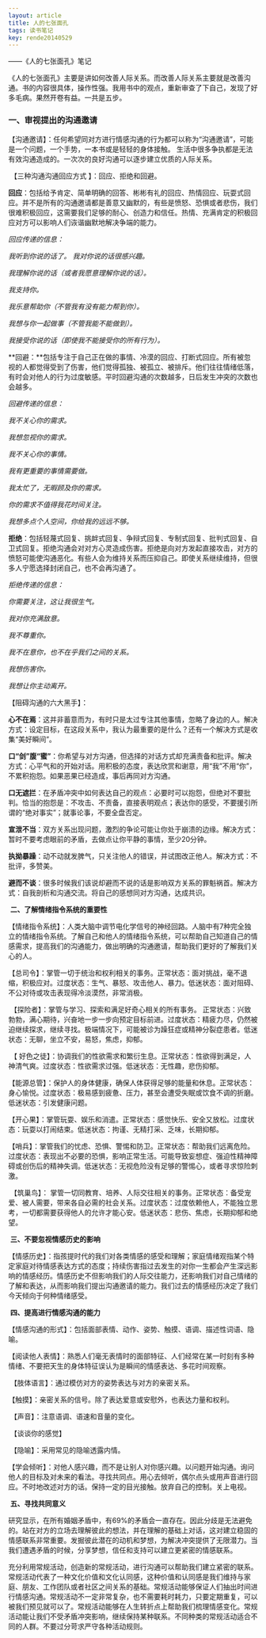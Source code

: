 ```yaml
---
layout: article
title: 人的七张面孔
tags: 读书笔记
key: rende20140529
---
```


——《人的七张面孔》笔记<!--more-->

《人的七张面孔》主要是讲如何改善人际关系。而改善人际关系主要就是改善沟通。书的内容很具体，操作性强。我用书中的观点，重新审查了下自己，发现了好多毛病。果然开卷有益。一共是五步。

###     **一、审视提出的沟通邀请**

​    【沟通邀请】：任何希望同对方进行情感沟通的行为都可以称为“沟通邀请”，可能是一个问题，一个手势，一本书或是轻轻的身体接触。  生活中很多争执都是无法有效沟通造成的。一次次的良好沟通可以逐步建立优质的人际关系。

​    【三种沟通沟通回应方式 】：回应、拒绝和回避。

​    **回应**：包括给予肯定、简单明确的回答、彬彬有礼的回应、热情回应、玩耍式回应。并不是所有的沟通邀请都是善意又幽默的，有些是愤怒、恐惧或者悲伤，我们很难积极回应，这需要我们足够的耐心、创造力和信任。热情、充满肯定的积极回应对方可以影响人们诙谐幽默地解决争端的能力。

 *回应传递的信息：*

*我听到你说的话了。 我对你说的话很感兴趣。*     

*我理解你说的话（或者我愿意理解你说的话）。*

*我支持你。*     

*我乐意帮助你（不管我有没有能力帮到你）。*    

*我想与你一起做事（不管我能不能做到）。*   

*我接受你说的话（即使我不能接受你的所有行为）。*

​    **回避：**包括专注于自己正在做的事情、冷漠的回应、打断式回应。所有被忽视的人都觉得受到了伤害，他们觉得孤独、被孤立、被排斥。他们往往情绪低落，有时会对他人的行为过度敏感。平时回避沟通的次数越多，日后发生冲突的次数也会越多。

*回避传递的信息：*

*我不关心你的需求。*    

*我想忽视你的需求。*    

*我不关心你的事情。*    

*我有更重要的事情需要做。*    

*我太忙了，无暇顾及你的需求。*    

*你的需求不值得我花时间关注。*    

*我想多点个人空间，你给我的远远不够。*

​    **拒绝**：包括轻蔑式回复、挑衅式回复、争辩式回复、专制式回复、批判式回复、自卫式回复。拒绝沟通会对对方心灵造成伤害。拒绝是向对方发起直接攻击，对方的愤怒可能使沟通恶化。有些人会为维持关系而压抑自己。即使关系继续维持，但很多人宁愿选择封闭自己，也不会再沟通了。

*拒绝传递的信息：*

*你需要关注，这让我很生气。*    

*我对你充满敌意。*    

*我不尊重你。*    

*我不在意你，也不在乎我们之间的关系。*    

*我想伤害你。*    

*我想让你主动离开。*

【阻碍沟通的六大黑手】：

​    **心不在焉**：这并非蓄意而为，有时只是太过专注其他事情，忽略了身边的人。解决方式：设定目标，在这段关系中，我认为最重要的是什么？还有一个解决方式是收集“美好瞬间”。

​    **口“剑”腹“蜜”**：你希望与对方沟通，但选择的对话方式却充满责备和批评。解决方式：心平气和的开始对话。用积极的态度，表达欣赏和谢意，用“我”不用“你”，不累积抱怨。如果恶果已经造成，事后再同对方沟通。

​    **口无遮拦**：在矛盾冲突中如何表达自己的观点：必要时可以抱怨，但绝对不要批判。恰当的抱怨是：不攻击、不责备，直接表明观点；表达你的感受，不要援引所谓的“绝对事实”；就事论事，不要全盘否定。

​    **宣泄不当**：双方关系出现问题，激烈的争论可能让你处于崩溃的边缘。解决方式：暂时不要考虑眼前的矛盾，去做点让你平静的事情，至少20分钟。

​    **执拗暴躁**：动不动就发脾气，只关注他人的错误，并试图改正他人。解决方式：不批评，多赞美。

​    **避而不谈**：很多时候我们该说却避而不说的话是影响双方关系的罪魁祸首。解决方式：自我剖析和沟通交流。将自己的感想同对方沟通，达成共识。

​    **二、了解情绪指令系统的重要性**

​    【情绪指令系统】：人类大脑中调节电化学信号的神经回路。人脑中有7种完全独立的情绪指令系统。了解自己和他人的情绪指令系统，可以帮助自己知道自己的情感需求，提高我们的沟通能力，做出明确的沟通邀请，帮助我们更好的了解我们关心的人。

​    【总司令】：掌管一切于统治和权利相关的事务。正常状态：面对挑战，毫不退缩，积极应对。过度状态：生气、暴怒、攻击他人、暴力。低迷状态：面对阻碍、不公对待或攻击表现得冷淡漠然，非常消极。

​    【探险者】：掌管与学习、探索和满足好奇心相关的所有事务。 正常状态：兴致勃勃，满心期待，兴奋地一步一步向预定目标前进。过度状态：精疲力尽，仍然被迫继续探求，继续寻找。极端情况下，可能被诊为躁狂症或精神分裂症患者。低迷状态：无聊，坐立不安，易怒，焦虑，抑郁。

​    【 好色之徒】：协调我们的性欲需求和繁衍生息。正常状态：性欲得到满足，人神清气爽。过度状态：性欲需求过强。低迷状态：无性趣，悲伤抑郁。

​    【能源总管】：保护人的身体健康，确保人体获得足够的能量和休息。正常状态：身心愉悦。过度状态：极易感到疲惫、压力，甚至会遭受失眠或饮食不调的折磨。低迷状态：引发健康问题。

​    【开心果】：掌管玩耍、娱乐和消遣。正常状态：感觉快乐、安全又放松。过度状态：玩耍以打闹结束。低迷状态：拘谨、无精打采、乏味，长期抑郁。

​    【哨兵】：掌管我们的忧虑、恐惧、警惕和防卫。正常状态：帮助我们远离危险。过度状态：表现出不必要的恐惧，影响正常生活。可能导致妄想症、强迫性精神障碍或创伤后的精神失调。低迷状态：无视危险没有足够的警惕心，或者寻求惊险刺激。

​    【筑巢鸟】： 掌管一切同教育、培养、人际交往相关的事务。正常状态：备受宠爱、被人需要，带来各自必需的社会关系。过度状态：过度依赖他人，不能独立思考，一切都需要获得他人的允许才能心安。低迷状态：悲伤、焦虑，长期抑郁和绝望。

​    **三、不要忽视情感历史的影响**

​    【情感历史】：指孩提时代的我们对各类情感的感受和理解；家庭情绪观指某个特定家庭对待情感表达方式的态度；持续伤害指过去发生的对你一生都会产生深远影响的情感经历。情感历史不但影响我们的人际交往能力，还影响我们对自己情绪的了解和表达，从而影响我们提出沟通邀请的能力。我们过去的情感经历决定了我们今天倾向于何种情绪感受。

​    **四、提高进行情感沟通的能力**

​    【情感沟通的形式】：包括面部表情、动作、姿势、触摸、语调、描述性词语、隐喻。

​    【阅读他人表情】：熟悉人们毫无表情时的面部特征、人们经常在某一时刻有多种情绪、不要把天生的身体特征误认为是瞬间的情感表达、多花时间观察。

​    【肢体语言】：通过模仿对方的姿势表达与对方的亲密关系。

​    【触摸】：亲密关系的信号。除了表达爱意或安慰外，也表达力量和权利。

​    【声音】：注意语调、语速和音量的变化。

​    【谈谈你的感觉】

​    【隐喻】：采用常见的隐喻透露内情。

​    【学会倾听】：对他人感兴趣，而不是让别人对你感兴趣。以问题开始沟通。询问他人的目标及对未来的看法。寻找共同点。用心去倾听，偶尔点头或用声音进行回应。不时地改述对方的话。保持一定的目光接触。放弃自己的控制。关上电视。

​    **五、寻找共同意义**

​    研究显示，在所有婚姻矛盾中，有69%的矛盾会一直存在。因此分歧是无法避免的。站在对方的立场去理解彼此的想法，并在理解的基础上对话，这对建立稳固的情感联系非常重要。发掘彼此潜在的动机和梦想，为解决冲突提供了无限潜力。当我们遭遇矛盾的时候，分享梦想，信任和支持可以建立更紧密的情感联系。

​    充分利用常规活动，创造新的常规活动，进行沟通可以帮助我们建立紧密的联系。常规活动代表了一种文化价值和文化认同感，这种价值和认同感是我们维持与家庭、朋友、工作团队或者社区之间关系的基础。常规活动能够保证人们抽出时间进行情感沟通。常规活动不一定非常复杂，也不需要耗时耗力，只要定期重复，可以被我们预见就可以了。常规活动能够在人生转折点上帮助我们梳理情感变化。常规活动能让我们不受矛盾冲突影响，继续保持某种联系。不同种类的常规活动适合不同的人群。不要过分苛求严守各种活动规则。